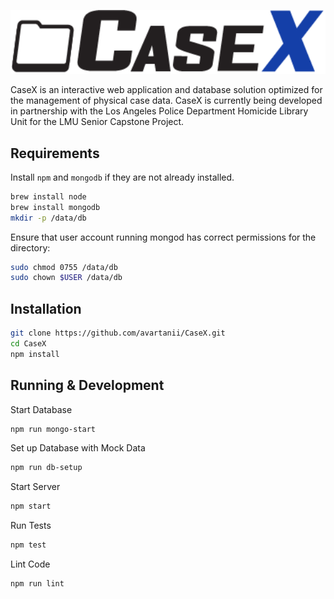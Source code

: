 <p align="center">
  <img src = "resources/logo.png" alt = "Logo" width = 600 /> 
</p>

CaseX is an interactive web application and database solution optimized for the management of physical case data. CaseX is currently being developed in partnership with the Los Angeles Police Department Homicide Library Unit for the LMU Senior Capstone Project.

## Requirements
Install `npm` and `mongodb` if they are not already installed.
```bash
brew install node
brew install mongodb
mkdir -p /data/db
```
Ensure that user account running mongod has correct permissions for the directory:

```bash
sudo chmod 0755 /data/db
sudo chown $USER /data/db
```

## Installation

```bash
git clone https://github.com/avartanii/CaseX.git
cd CaseX
npm install
```
## Running & Development

Start Database
```bash
npm run mongo-start
```
Set up Database with Mock Data
```bash
npm run db-setup
```
Start Server
```bash
npm start
```
Run Tests
```bash
npm test
```
Lint Code
```bash
npm run lint
```
